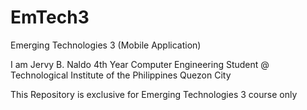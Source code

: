 # EmTech3
Emerging Technologies 3 (Mobile Application)

I am Jervy B. Naldo 
4th Year Computer Engineering Student 
@ Technological Institute of the Philippines Quezon City

This Repository is exclusive for Emerging Technologies 3 course only
